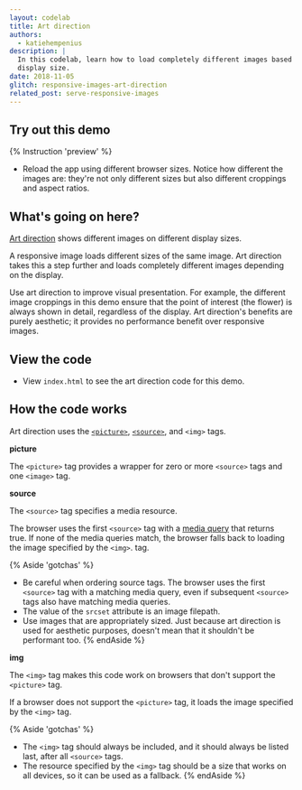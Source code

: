 ```yaml
---
layout: codelab
title: Art direction
authors:
  - katiehempenius
description: |
  In this codelab, learn how to load completely different images based on device
  display size.
date: 2018-11-05
glitch: responsive-images-art-direction
related_post: serve-responsive-images
---
```


## Try out this demo

{% Instruction 'preview' %}
- Reload the app using different browser sizes. Notice how different the images
  are: they're not only different sizes but also different croppings and
  aspect ratios.

## What's going on here?

[Art direction](https://developer.mozilla.org/en-US/docs/Learn/HTML/Multimedia_and_embedding/Responsive_images#Art_direction)
shows different images on different display sizes.

A responsive image loads different sizes of the same image. Art direction takes
this a step further and loads completely different images depending on the
display.

Use art direction to improve visual presentation. For example, the different
image croppings in this demo ensure that the point of interest (the flower) is
always shown in detail, regardless of the display. Art direction's benefits are
purely aesthetic; it provides no performance benefit over responsive images.

## View the code

- View `index.html` to see the art direction code for this demo.

## How the code works

Art direction uses the
[`<picture>`](https://developer.mozilla.org/en-US/docs/Web/HTML/Element/picture),
[`<source>`](https://developer.mozilla.org/en-US/docs/Web/HTML/Element/source),
and `<img>` tags.

**picture**

The `<picture>` tag provides a wrapper for zero or more `<source>` tags and one `<image>` tag.

**source**

The `<source>` tag specifies a media resource.

The browser uses the first `<source>` tag with a [media query](https://developer.mozilla.org/en-US/docs/Web/CSS/Media_Queries/Using_media_queries)
 that returns true. If none of the media queries match, the
browser falls back to loading the image specified by the `<img>`.
tag.

{% Aside 'gotchas' %}
- Be careful when ordering source tags. The browser uses the first
`<source>` tag with a matching media query, even if subsequent
`<source>` tags also have matching media queries.
- The value of the `srcset` attribute is an image filepath.
- Use images that are appropriately sized. Just because art
direction is used for aesthetic purposes, doesn't mean that it shouldn't be
performant too.
{% endAside %}

**img**

The `<img>` tag makes this code work on browsers that don't
support the `<picture>` tag.

If a browser does not support the `<picture>` tag, it loads the
image specified by the `<img>` tag.

{% Aside 'gotchas' %}
- The `<img>` tag should always be included, and it should always be listed
  last, after all `<source>` tags.
- The resource specified by the `<img>` tag should be a size that works on all
  devices, so it can be used as a fallback.
{% endAside %}
